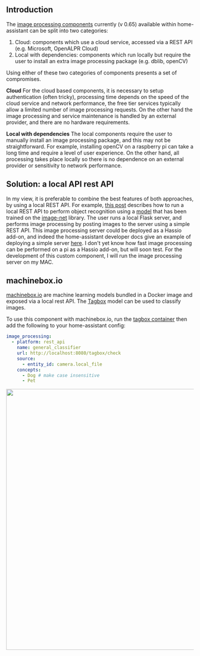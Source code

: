 ## Introduction
The [image processing components](https://home-assistant.io/components/image_processing/) currently (v 0.65) available within home-assistant can be split into two categories:

1. Cloud: components which use a cloud service, accessed via a REST API (e.g. Microsoft, OpenALPR Cloud)
2. Local with dependencies: components which run locally but require the user to install an extra image processing package (e.g. dblib, openCV)

Using either of these two categories of components presents a set of compromises.

**Cloud** For the cloud based components, it is necessary to setup authentication (often tricky), processing time depends on the speed of the cloud service and network performance, the free tier services typically allow a limited number of image processing requests. On the other hand the image processing and service maintenance is handled by an external provider, and there are no hardware requirements.

**Local with dependencies** The local components require the user to manually install an image processing package, and this may not be straightforward. For example, installing openCV on a raspberry pi can take a long time and require a level of user experience. On the other hand, all processing takes place locally so there is no dependence on an external provider or sensitivity to network performance.

## Solution: a local API rest API
In my view, it is preferable to combine the best features of both approaches, by using a local REST API. For example, [this post](https://blog.keras.io/building-a-simple-keras-deep-learning-rest-api.html) describes how to run a local REST API to perform object recognition using a [model](https://github.com/fchollet/deep-learning-models/blob/master/resnet50.py) that has been trained on the [image-net](http://www.image-net.org/) library. The user runs a local Flask server, and performs image processing by posting images to the server using a simple REST API. This image processing server could be deployed as a Hassio add-on, and indeed the home-assistant developer docs give an example of deploying a simple server [here](https://home-assistant.io/developers/hassio/addon_tutorial/). I don't yet know how fast image processing can be performed on a pi as a Hassio add-on, but will soon test. For the development of this custom component, I will run the image processing server on my MAC.

## machinebox.io
[machinebox.io](https://machinebox.io/) are machine learning models bundled in a Docker image and exposed via a local rest API. The [Tagbox](https://machinebox.io/docs/tagbox/recognizing-images) model can be used to classify images.

To use this component with machinebox.io, run the [tagbox container](https://machinebox.io/docs/tagbox) then add the following to your home-assistant config:
```yaml
image_processing:
  - platform: rest_api
    name: general_classifier
    url: http://localhost:8080/tagbox/check
    source:
      - entity_id: camera.local_file
    concepts:
      - Dog # make case insensitive
      - Pet
```

<p align="center">
<img src="https://github.com/robmarkcole/HASS-rest-image-process/blob/master/images/HA_view.png" width="700">
</p>
